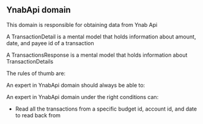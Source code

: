 ## YnabApi domain

This domain is responsible for obtaining data from Ynab Api

A TransactionDetail is a mental model that holds information about amount, date, and payee id of a transaction

A TransactionsResponse is a mental model that holds information about TransactionDetails

The rules of thumb are:

An expert in YnabApi domain should always be able to:

An expert in YnabApi domain under the right conditions can:

- Read all the transactions from a specific budget id, account id, and date to read back from
